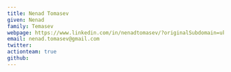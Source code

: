 ```yaml
---
title: Nenad Tomasev
given: Nenad
family: Temasev
webpage: https://www.linkedin.com/in/nenadtomasev/?originalSubdomain=uk
email: nenad.tomasev@gmail.com
twitter: 
actionteam: true
github: 
---
```


